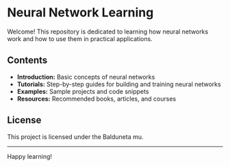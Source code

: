 # Neural Network Learning

Welcome! This repository is dedicated to learning how neural networks work and how to use them in practical applications.

## Contents

- **Introduction:** Basic concepts of neural networks
- **Tutorials:** Step-by-step guides for building and training neural networks
- **Examples:** Sample projects and code snippets
- **Resources:** Recommended books, articles, and courses

<!-- ## Getting Started -->
<!-- 
1. Clone the repository:
    ```bash
    git clone https://github.com/your-username/neural_network_learning.git
    cd neural_network_learning
    ```
2. Install dependencies:
```bash
    pip install -r requirements.txt
    ```
3. Explore the tutorials and examples.

## Contributing

Contributions are welcome! Please open issues or submit pull requests. -->
<!-- 

<p>
pandas\n
numpy
micrograd
graphviz
matplotlib
python jupyter notebook
<p>

graphviz install exe too -->

## License

This project is licensed under the Balduneta mu.

---

Happy learning!



###

